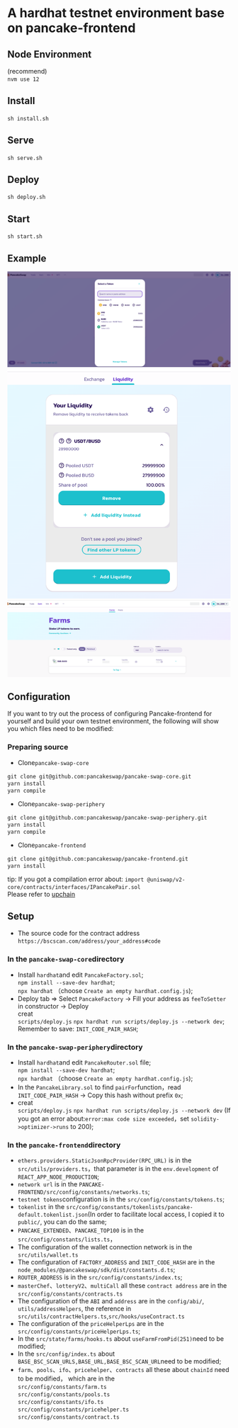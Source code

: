 # A hardhat testnet environment base on pancake-frontend  

## Node Environment  
(recommend)    
`nvm use 12`    

## Install
`sh install.sh`  

## Serve  
`sh serve.sh` 

## Deploy 
`sh deploy.sh`  

## Start
`sh start.sh`  

## Example
![Image text](https://raw.githubusercontent.com/chobynleo/Img/main/pancake-swap-frontend-hardhat-testnet/WechatIMG30.png)
![Image text](https://raw.githubusercontent.com/chobynleo/Img/main/pancake-swap-frontend-hardhat-testnet/WechatIMG31.png)
![Image text](https://raw.githubusercontent.com/chobynleo/Img/main/pancake-swap-frontend-hardhat-testnet/WechatIMG32.png)

## Configuration
If you want to try out the process of configuring Pancake-frontend for yourself and build your own testnet environment, 
the following will show you which files need to be modified:  

### Preparing source    
- Clone`pancake-swap-core`
```  
git clone git@github.com:pancakeswap/pancake-swap-core.git  
yarn install  
yarn compile  
```

- Clone`pancake-swap-periphery`  
```
git clone git@github.com:pancakeswap/pancake-swap-periphery.git  
yarn install  
yarn compile  
```

- Clone`pancake-frontend`  
```
git clone git@github.com:pancakeswap/pancake-frontend.git  
yarn install  
```

tip: If you got a compilation error about: `import @uniswap/v2-core/contracts/interfaces/IPancakePair.sol`  
Please refer to [upchain](https://learnblockchain.cn/question/2055)  

## Setup  
- The source code for the contract address
`https://bscscan.com/address/your_address#code`  

### In the `pancake-swap-core`directory    
+ Install `hardhat`and edit `PancakeFactory.sol`;  
`npm install --save-dev hardhat`;  
`npx hardhat` （choose `Create an empty hardhat.config.js`);  
+ Deploy tab => Select `PancakeFactory` -> Fill your address as `feeToSetter` in constructor -> Deploy  
creat  
 `scripts/deploy.js` 
`npx hardhat run scripts/deploy.js --network dev`;  
Remember to save: `INIT_CODE_PAIR_HASH`;  
 
### In the `pancake-swap-periphery`directory  
+ Install `hardhat`and edit `PancakeRouter.sol` file;  
`npm install --save-dev hardhat`;  
`npx hardhat` （choose `Create an empty hardhat.config.js`);  
+ In the `PancakeLibrary.sol` to find `pairFor`function，read `INIT_CODE_PAIR_HASH` -> Copy this hash without prefix `0x`;  
+ creat  
`scripts/deploy.js`
`npx hardhat run scripts/deploy.js --network dev`
(If you got an error about:`error:max code size exceeded`，set `solidity->optimizer->runs` to 200);  

### In the `pancake-frontend`directory

+ `ethers.providers.StaticJsonRpcProvider(RPC_URL)` is in the `src/utils/providers.ts`，that parameter is in the `env.development` of `REACT_APP_NODE_PRODUCTION`;  
+ `network url` is in the `PANCAKE-FRONTEND/src/config/constants/networks.ts`;  
+ `testnet tokens`configuration is in the `src/config/constants/tokens.ts`;  
+ `tokenlist` in the `src/config/constants/tokenlists/pancake-default.tokenlist.json`(In order to facilitate local access, I copied it to `public/`, you can do the same;  
+ `PANCAKE_EXTENDED`、`PANCAKE_TOP100` is in the `src/config/constants/lists.ts`，    
+ The configuration of the wallet connection network is in the `src/utils/wallet.ts`     
+ The configuration of `FACTORY_ADDRESS` and `INIT_CODE_HASH` are in the `node_modules/@pancakeswap/sdk/dist/constants.d.ts`;  
+ `ROUTER_ADDRESS` is in the `src/config/constants/index.ts`;
+ `masterChef`、`lotteryV2`、`multiCall` all these `contract address` are in the `src/config/constants/contracts.ts`
+ The configuration of the `ABI` and `address` are in the `config/abi/`, `utils/addressHelpers`, the reference in `src/utils/contractHelpers.ts`,`src/hooks/useContract.ts`
+ The configuration of the `priceHelperLps` are in the `src/config/constants/priceHelperLps.ts`;  
+ In the `src/state/farms/hooks.ts` about `useFarmFromPid(251)`need to be modified;    
+ In the `src/config/index.ts` about `BASE_BSC_SCAN_URLS,BASE_URL,BASE_BSC_SCAN_URL`need to be modified;
+ `farm`、`pools`、`ifo`、`pricehelper`、`contracts` all these about `chainId` need to be modified， which are in the   
`src/config/constants/farm.ts`  
`src/config/constants/pools.ts`  
`src/config/constants/ifo.ts`     
`src/config/constants/pricehelper.ts`  
`src/config/constants/contract.ts`   
